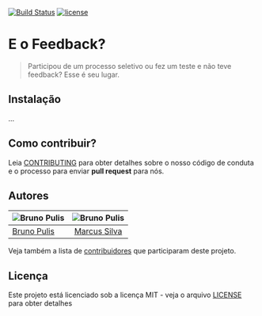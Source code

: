 [![Build Status](https://travis-ci.org/brunopulis/feedback.svg?branch=master)](https://travis-ci.org/brunopulis/feedback)
[![license](https://img.shields.io/github/license/mashape/apistatus.svg)]()

# E o Feedback?
> Participou de um processo seletivo ou fez um teste e não teve feedback? Esse é seu lugar. 


## Instalação
...

## Como contribuir?

Leia [CONTRIBUTING](CONTRIBUTING.md) para obter detalhes sobre o nosso código de conduta e o processo para enviar **pull request** para nós.


## Autores

| ![Bruno Pulis](https://avatars2.githubusercontent.com/u/1204692?v=3&s=150)   |      ![Bruno Pulis](https://avatars2.githubusercontent.com/u/4579340?v=3&s=150)      |
|----------|:-------------:|
| [Bruno Pulis](https://github.com/brunopulis/) |  [Marcus Silva](https://github.com/mvfsillva/) |


Veja também a lista de [contribuidores](https://github.com/brunopulis/feedback/graphs/contributors) que participaram deste projeto.

## Licença

Este projeto está licenciado sob a licença MIT - veja o arquivo [LICENSE](LICENSE.md) para obter detalhes
